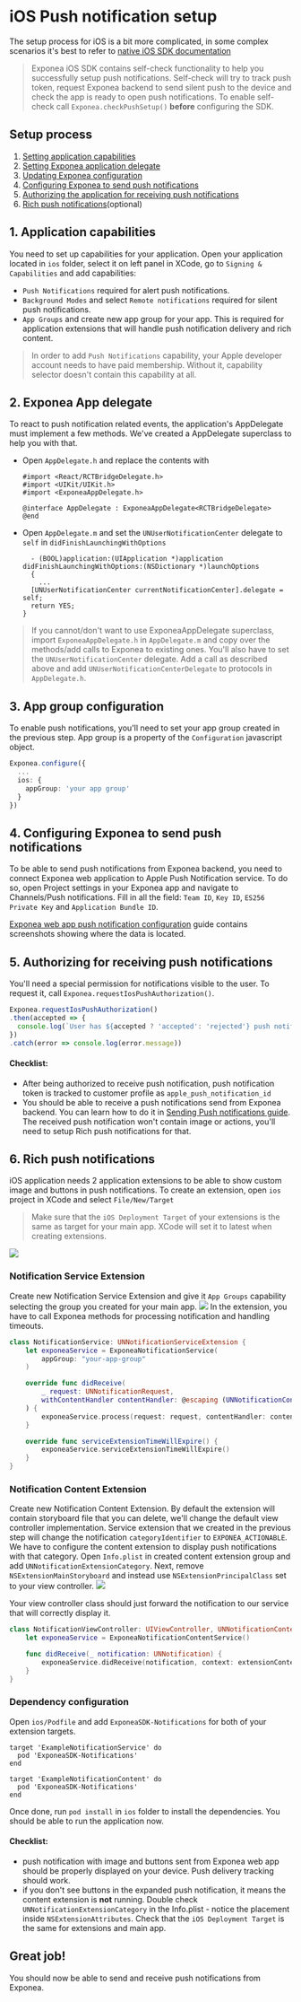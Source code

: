 # iOS Push notification setup
The setup process for iOS is a bit more complicated, in some complex scenarios it's best to refer to [native iOS SDK documentation](https://github.com/exponea/exponea-ios-sdk/blob/develop/Documentation/PUSH.md)

> Exponea iOS SDK contains self-check functionality to help you successfully setup push notifications. Self-check will try to track push token, request Exponea backend to send silent push to the device and check the app is ready to open push notifications. To enable self-check call `Exponea.checkPushSetup()` **before** configuring the SDK.

## Setup process
 1. [Setting application capabilities](#1-application-capabilities)
 2. [Setting Exponea application delegate](#2-exponea-app-delegate)
 3. [Updating Exponea configuration](#3-configuration)
 4. [Configuring Exponea to send push notifications](#4-configuring-exponea-to-send-push-notifications)
 5. [Authorizing the application for receiving push notifications](#5-authorizing-for-receiving-push-notifications)
 6. [Rich push notifications](#6-rich-push-notifications)(optional)

## 1. Application capabilities
You need to set up capabilities for your application. Open your application located in `ios` folder, select it on left panel in XCode, go to `Signing & Capabilities` and add capabilities:
 - `Push Notifications` required for alert push notifications.
 - `Background Modes` and select `Remote notifications` required for silent push notifications.
 - `App Groups` and create new app group for your app. This is required for application extensions that will handle push notification delivery and rich content.

 > In order to add `Push Notifications` capability, your Apple developer account needs to have paid membership. Without it, capability selector doesn't contain this capability at all.

## 2. Exponea App delegate
To react to push notification related events, the application's AppDelegate must implement a few methods. We've created a AppDelegate superclass to help you with that.
* Open `AppDelegate.h` and replace the contents with
  ``` objc
  #import <React/RCTBridgeDelegate.h>
  #import <UIKit/UIKit.h>
  #import <ExponeaAppDelegate.h>

  @interface AppDelegate : ExponeaAppDelegate<RCTBridgeDelegate>
  @end
  ```
* Open `AppDelegate.m` and set the `UNUserNotificationCenter` delegate to `self` in `didFinishLaunchingWithOptions`
  ``` objc
    - (BOOL)application:(UIApplication *)application didFinishLaunchingWithOptions:(NSDictionary *)launchOptions
    {
      ...
    [UNUserNotificationCenter currentNotificationCenter].delegate = self;
    return YES;
  }
  ```

> If you cannot/don't want to use ExponeaAppDelegate superclass, import `ExponeaAppDelegate.h` in `AppDelegate.m` and copy over the methods/add calls to Exponea to existing ones. You'll also have to set the `UNUserNotificationCenter` delegate. Add a call as described above and add `UNUserNotificationCenterDelegate` to protocols in `AppDelegate.h`.

## 3. App group configuration
To enable push notifications, you'll need to set your app group created in the previous step. App group is a property of the `Configuration` javascript object.
``` typescript
Exponea.configure({
  ...
  ios: {
    appGroup: 'your app group'
  }
})
```

## 4. Configuring Exponea to send push notifications
To be able to send push notifications from Exponea backend, you need to connect Exponea web application to Apple Push Notification service. To do so, open Project settings in your Exponea app and navigate to Channels/Push notifications. Fill in all the field: `Team ID`, `Key ID`, `ES256 Private Key` and `Application Bundle ID`.

[Exponea web app push notification configuration](./APNS.md) guide contains screenshots showing where the data is located.

## 5. Authorizing for receiving push notifications
You'll need a special permission for notifications visible to the user. To request it, call `Exponea.requestIosPushAuthorization()`.
``` typescript 
Exponea.requestIosPushAuthorization()
.then(accepted => {
  console.log(`User has ${accepted ? 'accepted': 'rejected'} push notifications.`)
})
.catch(error => console.log(error.message))
```

#### Checklist: 
 - After being authorized to receive push notification, push notification token is tracked to customer profile as `apple_push_notification_id`
 - You should be able to receive a push notifications send from Exponea backend. You can learn how to do it in [Sending Push notifications guide](./PUSH_SEND.md). The received push notification won't contain image or actions, you'll need to setup Rich push notifications for that.

## 6. Rich push notifications
iOS application needs 2 application extensions to be able to show custom image and buttons in push notifications. To create an extension, open `ios` project in XCode and select `File/New/Target`
>  Make sure that the `iOS Deployment Target` of your extensions is the same as target for your main app. XCode will set it to latest when creating extensions.

![](./images/extension1.png)

### Notification Service Extension
Create new Notification Service Extension and give it `App Groups` capability selecting the group you created for your main app.
![](./images/extension2.png)
In the extension, you have to call Exponea methods for processing notification and handling timeouts.
``` swift
class NotificationService: UNNotificationServiceExtension {
    let exponeaService = ExponeaNotificationService(
        appGroup: "your-app-group"
    )

    override func didReceive(
        _ request: UNNotificationRequest,
        withContentHandler contentHandler: @escaping (UNNotificationContent) -> Void
    ) {
        exponeaService.process(request: request, contentHandler: contentHandler)
    }

    override func serviceExtensionTimeWillExpire() {
        exponeaService.serviceExtensionTimeWillExpire()
    }
}
```

### Notification Content Extension
Create new Notification Content Extension. By default the extension will contain storyboard file that you can delete, we'll change the default view controller implementation. Service extension that we created in the previous step will change the notification `categoryIdentifier` to `EXPONEA_ACTIONABLE`. We have to configure the content extension to display push notifications with that category. Open `Info.plist` in created content extension group and add `UNNotificationExtensionCategory`. Next, remove `NSExtensionMainStoryboard` and instead use `NSExtensionPrincipalClass` set to your view controller.
![](./images/extension3.png)

Your view controller class should just forward the notification to our service that will correctly display it.
``` swift
class NotificationViewController: UIViewController, UNNotificationContentExtension {
    let exponeaService = ExponeaNotificationContentService()

    func didReceive(_ notification: UNNotification) {
        exponeaService.didReceive(notification, context: extensionContext, viewController: self)
    }
}
```

### Dependency configuration
Open `ios/Podfile` and add `ExponeaSDK-Notifications` for both of your extension targets.
```
target 'ExampleNotificationService' do
  pod 'ExponeaSDK-Notifications'
end

target 'ExampleNotificationContent' do
  pod 'ExponeaSDK-Notifications'
end
```

Once done, run `pod install` in `ios` folder to install the dependencies. You should be able to run the application now.

#### Checklist:
 - push notification with image and buttons sent from Exponea web app should be properly displayed on your device. Push delivery tracking should work.
 - if you don't see buttons in the expanded push notification, it means the content extension is **not** running. Double check `UNNotificationExtensionCategory` in the Info.plist - notice the placement inside `NSExtensionAttributes`. Check that the `iOS Deployment Target` is the same for extensions and main app.
  
## Great job!
You should now be able to send and receive push notifications from Exponea.
